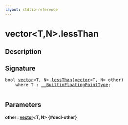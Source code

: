 ```yaml
---
layout: stdlib-reference
---
```


# vector\<T,N\>\.lessThan

## Description





## Signature 

<pre>
<span class="code_keyword">bool</span> <a href="/stdlib-reference/types/vector/index" class="code_type">vector</a>&lt;<span class="code_type">T</span>, N&gt;.<a href="/stdlib-reference/types/vector/lessThan">lessThan</a>(<a href="/stdlib-reference/types/vector/index" class="code_type">vector</a>&lt;<span class="code_type">T</span>, N&gt; <span class='code_param'>other</span>)
    <span class='code_keyword'>where</span> <span class="code_type">T</span> : <a href="/stdlib-reference/interfaces/BuiltinFloatingPointType/index" class="code_type">__BuiltinFloatingPointType</a>;

</pre>

## Parameters

#### other  : [vector](/stdlib-reference/types/vector/index)\<T, N\> {#decl-other}

